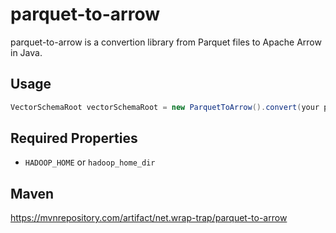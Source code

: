 parquet-to-arrow
================
parquet-to-arrow is a convertion library from Parquet files to Apache Arrow in Java.

Usage
-----

```java
VectorSchemaRoot vectorSchemaRoot = new ParquetToArrow().convert(your parquet file path);
```

Required Properties
-------------------

- `HADOOP_HOME` or `hadoop_home_dir`

Maven
-----

https://mvnrepository.com/artifact/net.wrap-trap/parquet-to-arrow
